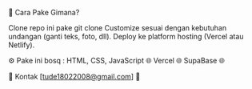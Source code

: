 🚀 Cara Pake Gimana?

Clone repo ini pake git clone <url-repo>
Customize sesuai dengan kebutuhan undangan (ganti teks, foto, dll).
Deploy ke platform hosting (Vercel atau Netlify).

⚙️ Pake ini bosq :
HTML, CSS, JavaScript 🌐 
Vercel 🌐
SupaBase 🌐

📩 Kontak
[tude18022008@gmail.com] 💬
